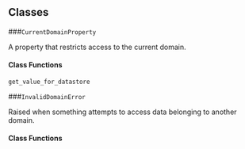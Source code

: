 # 










## Classes
    
    
###`CurrentDomainProperty`

A property that restricts access to the current domain.
  

        
#### Class Functions
            
            
`get_value_for_datastore`


 
            

        

    
    
###`InvalidDomainError`

Raised when something attempts to access data belonging to another domain.

        
#### Class Functions
            
            

        

    

